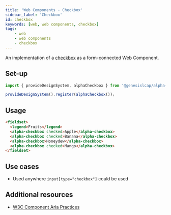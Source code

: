 ```yaml
---
title: 'Web Components - Checkbox'
sidebar_label: 'Checkbox'
id: checkbox
keywords: [web, web components, checkbox]
tags:
    - web
    - web components
    - checkbox
---
```


An implementation of a [checkbox](https://developer.mozilla.org/en-US/docs/Web/HTML/Element/Input/checkbox) as a form-connected Web Component.

## Set-up

```ts
import { provideDesignSystem, alphaCheckbox } from '@genesislcap/alpha-design-system';

provideDesignSystem().register(alphaCheckbox());
```

## Usage

```html live
<fieldset>
  <legend>Fruits</legend>
  <alpha-checkbox checked>Apple</alpha-checkbox>
  <alpha-checkbox checked>Banana</alpha-checkbox>
  <alpha-checkbox>Honeydew</alpha-checkbox>
  <alpha-checkbox checked>Mango</alpha-checkbox>
</fieldset>
```

## Use cases

* Used anywhere `input[type="checkbox"]` could be used

## Additional resources

- [W3C Component Aria Practices](https://w3c.github.io/aria-practices/#checkbox)